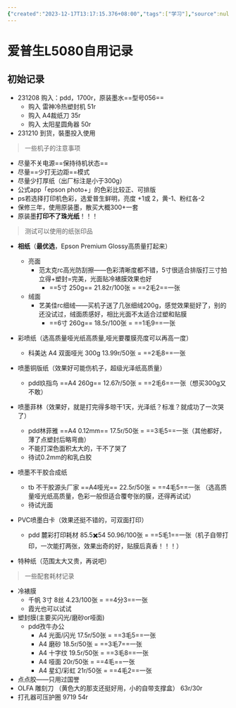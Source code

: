 ```yaml
---
{"created":"2023-12-17T13:17:15.376+08:00","tags":["学习"],"source":null,"aliases":"epsonL8050","author":null,"read":null,"dg-publish":true,"dg-path":"一些记录/爱普生L5080自用记录.md","permalink":"/一些记录/爱普生L5080自用记录/","dgPassFrontmatter":true,"updated":"2024-01-14T17:18:36.272+08:00"}
---
```


# 爱普生L5080自用记录
## 初始记录
- 231208 购入：pdd，1700r，原装墨水==型号056==
	- 购入 雷神冷热塑封机 51r
	- 购入 A4裁纸刀 35r
	- 购入 太阳星圆角器 50r
- 231210 到货，裝墨投入使用

>一些机子的注意事项
- 尽量不关电源==保持待机状态==
- 尽量==少打无边距==模式
- 尽量少打厚纸（出厂标注是小于300g）
- 公式app「epson photo+」的色彩比较正、可排版
- ps若选择打印机色彩，选爱普生鲜明，亮度 +1或 2，黄-1、粉红各-2
- 保修三年，使用原装墨，散买大概300+一套
- 原装墨**打印不了珠光纸**！！！

>测试可以使用的纸张印品

- **相纸**（**最优选**，Epson Premium Glossy高质量打起来）
	- 亮面
		- 范太克rc高光防刮擦——色彩清晰度都不错，5寸很适合排版打三寸拍立得+塑封=完美，光面贴冷裱膜效果也好
			- ==5寸 250g== 21.82r/100张 = ==2毛2==一张
	- 绒面
		- 艺美佳rc细绒——买机子送了几张细绒200g，感觉效果挺好了，别的还没试过，绒面质感好，相比光面不太适合过塑和贴膜
			- ==6寸 260g== 18.5r/100张 = ==1毛9==一张
- 彩喷纸（选高质量哑光纸高质量,哑光要覆膜亮度可以再高一度）
	- 科美达 A4 双面哑光 300g 13.99r/50张 = ==2毛8==一张 

- 喷墨铜版纸（效果好可能伤机子，超级光泽纸高质量）
	- pdd玖指鸟 ==A4 260g== 12.67r/50张 = ==2毛6==一张（想买300g又不敢）
- 喷墨菲林（效果好，就是打完得多晾干1天，光泽纸？标准？就成功了一次哭了）
	- pdd林菲雅 ==A4 0.12mm== 17.5r/50张 = ==3毛5==一张（其他都好，薄了点塑封后略弯曲）
	- 不能打深色面积太大的，干不了哭了
	- 待试0.2mm的和乳白胶
- 喷墨不干胶合成纸
	- tb 不干胶源头厂家 ==A4哑光== 22.5r/50张 = ==4毛5==一张 （选高质量哑光纸高质量，色彩一般但适合覆夸张的膜，还得再试试）
	- 待试光面
- PVC喷墨白卡（效果还挺不错的，可双面打印）
	- pdd 麓彩打印耗材 85.5✖️54 50.96/100张 = ==5毛1==一张（机子自带打印，一次能打两张，效果出奇的好，贴膜后真香！！！）
- 特种纸（范围太大又贵，再说吧）




>一些配套耗材记录

- 冷裱膜
	- 千帆 3寸 8丝 4.23/100张  = ==4分3==一张
	- 霞光也可以试试
- 塑封膜(主要买闪光/磨砂or哑面)
	- pdd孜牛办公
		- A4 光面/闪光 17.5r/50张  = ==3毛5==一张
		- A4 磨砂 18.5r/50张  = ==3毛7==一张
		- A4 十字纹 19.5r/50张  = ==3毛8==一张
		- A4 哑面 20r/50张  = ==4毛==一张
		- A4 星幻/彩虹 21r/50张  = ==4毛2==一张
- 点点胶——只用过国誉
- OLFA 雕刻刀 （黄色大的那支还挺好用，小的自带支撑盒） 63r/30r
- 打孔器可压护圈 9719 54r